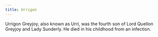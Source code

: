 ```yaml
---
title: Urrigon
---
```


Urrigon Greyjoy, also known as Urri, was the fourth son of Lord Quellon Greyjoy and Lady Sunderly. He died in his childhood from an infection. 


